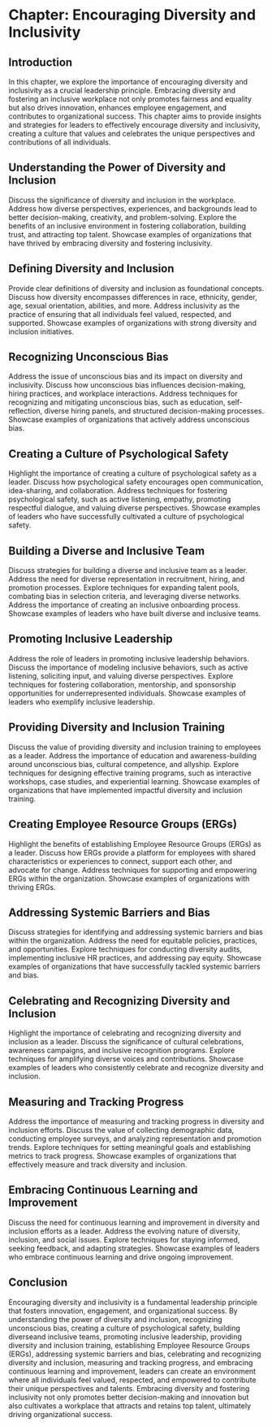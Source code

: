 Chapter: Encouraging Diversity and Inclusivity
==============================================

Introduction
------------

In this chapter, we explore the importance of encouraging diversity and inclusivity as a crucial leadership principle. Embracing diversity and fostering an inclusive workplace not only promotes fairness and equality but also drives innovation, enhances employee engagement, and contributes to organizational success. This chapter aims to provide insights and strategies for leaders to effectively encourage diversity and inclusivity, creating a culture that values and celebrates the unique perspectives and contributions of all individuals.

Understanding the Power of Diversity and Inclusion
--------------------------------------------------

Discuss the significance of diversity and inclusion in the workplace. Address how diverse perspectives, experiences, and backgrounds lead to better decision-making, creativity, and problem-solving. Explore the benefits of an inclusive environment in fostering collaboration, building trust, and attracting top talent. Showcase examples of organizations that have thrived by embracing diversity and fostering inclusivity.

Defining Diversity and Inclusion
--------------------------------

Provide clear definitions of diversity and inclusion as foundational concepts. Discuss how diversity encompasses differences in race, ethnicity, gender, age, sexual orientation, abilities, and more. Address inclusivity as the practice of ensuring that all individuals feel valued, respected, and supported. Showcase examples of organizations with strong diversity and inclusion initiatives.

Recognizing Unconscious Bias
----------------------------

Address the issue of unconscious bias and its impact on diversity and inclusivity. Discuss how unconscious bias influences decision-making, hiring practices, and workplace interactions. Address techniques for recognizing and mitigating unconscious bias, such as education, self-reflection, diverse hiring panels, and structured decision-making processes. Showcase examples of organizations that actively address unconscious bias.

Creating a Culture of Psychological Safety
------------------------------------------

Highlight the importance of creating a culture of psychological safety as a leader. Discuss how psychological safety encourages open communication, idea-sharing, and collaboration. Address techniques for fostering psychological safety, such as active listening, empathy, promoting respectful dialogue, and valuing diverse perspectives. Showcase examples of leaders who have successfully cultivated a culture of psychological safety.

Building a Diverse and Inclusive Team
-------------------------------------

Discuss strategies for building a diverse and inclusive team as a leader. Address the need for diverse representation in recruitment, hiring, and promotion processes. Explore techniques for expanding talent pools, combating bias in selection criteria, and leveraging diverse networks. Address the importance of creating an inclusive onboarding process. Showcase examples of leaders who have built diverse and inclusive teams.

Promoting Inclusive Leadership
------------------------------

Address the role of leaders in promoting inclusive leadership behaviors. Discuss the importance of modeling inclusive behaviors, such as active listening, soliciting input, and valuing diverse perspectives. Explore techniques for fostering collaboration, mentorship, and sponsorship opportunities for underrepresented individuals. Showcase examples of leaders who exemplify inclusive leadership.

Providing Diversity and Inclusion Training
------------------------------------------

Discuss the value of providing diversity and inclusion training to employees as a leader. Address the importance of education and awareness-building around unconscious bias, cultural competence, and allyship. Explore techniques for designing effective training programs, such as interactive workshops, case studies, and experiential learning. Showcase examples of organizations that have implemented impactful diversity and inclusion training.

Creating Employee Resource Groups (ERGs)
----------------------------------------

Highlight the benefits of establishing Employee Resource Groups (ERGs) as a leader. Discuss how ERGs provide a platform for employees with shared characteristics or experiences to connect, support each other, and advocate for change. Address techniques for supporting and empowering ERGs within the organization. Showcase examples of organizations with thriving ERGs.

Addressing Systemic Barriers and Bias
-------------------------------------

Discuss strategies for identifying and addressing systemic barriers and bias within the organization. Address the need for equitable policies, practices, and opportunities. Explore techniques for conducting diversity audits, implementing inclusive HR practices, and addressing pay equity. Showcase examples of organizations that have successfully tackled systemic barriers and bias.

Celebrating and Recognizing Diversity and Inclusion
---------------------------------------------------

Highlight the importance of celebrating and recognizing diversity and inclusion as a leader. Discuss the significance of cultural celebrations, awareness campaigns, and inclusive recognition programs. Explore techniques for amplifying diverse voices and contributions. Showcase examples of leaders who consistently celebrate and recognize diversity and inclusion.

Measuring and Tracking Progress
-------------------------------

Address the importance of measuring and tracking progress in diversity and inclusion efforts. Discuss the value of collecting demographic data, conducting employee surveys, and analyzing representation and promotion trends. Explore techniques for setting meaningful goals and establishing metrics to track progress. Showcase examples of organizations that effectively measure and track diversity and inclusion.

Embracing Continuous Learning and Improvement
---------------------------------------------

Discuss the need for continuous learning and improvement in diversity and inclusion efforts as a leader. Address the evolving nature of diversity, inclusion, and social issues. Explore techniques for staying informed, seeking feedback, and adapting strategies. Showcase examples of leaders who embrace continuous learning and drive ongoing improvement.

Conclusion
----------

Encouraging diversity and inclusivity is a fundamental leadership principle that fosters innovation, engagement, and organizational success. By understanding the power of diversity and inclusion, recognizing unconscious bias, creating a culture of psychological safety, building diverseand inclusive teams, promoting inclusive leadership, providing diversity and inclusion training, establishing Employee Resource Groups (ERGs), addressing systemic barriers and bias, celebrating and recognizing diversity and inclusion, measuring and tracking progress, and embracing continuous learning and improvement, leaders can create an environment where all individuals feel valued, respected, and empowered to contribute their unique perspectives and talents. Embracing diversity and fostering inclusivity not only promotes better decision-making and innovation but also cultivates a workplace that attracts and retains top talent, ultimately driving organizational success.
